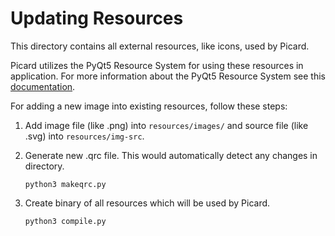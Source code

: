 Updating Resources
==================

This directory contains all external resources, like icons, used by Picard.

Picard utilizes the PyQt5 Resource System for using these resources in
application. For more information about the PyQt5 Resource System see this
[documentation](http://pyqt.sourceforge.net/Docs/PyQt5/resources.html).

For adding a new image into existing resources, follow these steps:

1. Add image file (like .png) into `resources/images/` and source file (like .svg) into `resources/img-src`.
2. Generate new .qrc file. This would automatically detect any changes in directory.

       python3 makeqrc.py

3. Create binary of all resources which will be used by Picard.

       python3 compile.py
